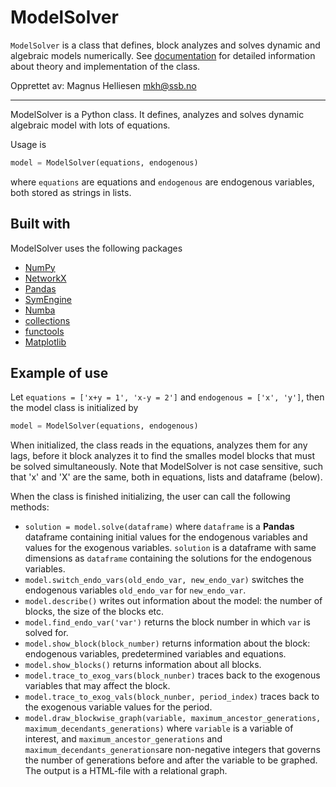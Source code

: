 # ModelSolver

`ModelSolver` is a class that defines, block analyzes and solves dynamic and algebraic models numerically.
See [documentation](https://github.com/statisticsnorway/model-solver/blob/main/model-solver.pdf) for detailed information about theory and implementation of the class.

Opprettet av:
Magnus Helliesen <mkh@ssb.no>

---

ModelSolver is a Python class. It defines, analyzes and solves dynamic algebraic model with lots of equations.

Usage is

```python
model = ModelSolver(equations, endogenous)
```

where `equations` are equations and `endogenous` are endogenous variables, both stored as strings in lists.

## Built with
ModelSolver uses the following packages
* [NumPy](https://numpy.org/)
* [NetworkX](https://networkx.org/)
* [Pandas](https://pandas.pydata.org/)
* [SymEngine](https://pypi.org/project/symengine/)
* [Numba](https://numba.pydata.org/)
* [collections](https://docs.python.org/3/library/collections.html)
* [functools](https://docs.python.org/3/library/functools.html)
* [Matplotlib](https://matplotlib.org/)

## Example of use
Let `equations = ['x+y = 1', 'x-y = 2']` and `endogenous = ['x', 'y']`, then the model class is initialized by

```python
model = ModelSolver(equations, endogenous)
```

When initialized, the class reads in the equations, analyzes them for any lags, before it block analyzes it to find the smalles model blocks that must be solved simultaneously.
Note that ModelSolver is not case sensitive, such that 'x' and 'X' are the same, both in equations, lists and dataframe (below).

When the class is finished initializing, the user can call the following methods:
* `solution = model.solve(dataframe)` where `dataframe` is a **Pandas** dataframe containing initial values for the endogenous variables and values for the exogenous variables. `solution` is a dataframe with same dimensions as `dataframe` containing the solutions for the endogenous variables.
* `model.switch_endo_vars(old_endo_var, new_endo_var)` switches the endogenous variables `old_endo_var` for `new_endo_var`.
* `model.describe()` writes out information about the model: the number of blocks, the size of the blocks etc.
* `model.find_endo_var('var')` returns the block number in which `var` is solved for.
* `model.show_block(block_number)` returns information about the block: endogenous variables, predetermined variables and equations.
* `model.show_blocks()` returns information about all blocks.
* `model.trace_to_exog_vars(block_nunber)` traces back to the exogenous variables that may affect the block.
* `model.trace_to_exog_vals(block_nunber, period_index)` traces back to the exogenous variable values for the period.
* `model.draw_blockwise_graph(variable, maximum_ancestor_generations, maximum_decendants_generations)` where `variable` is a variable of interest, and `maximum_ancestor_generations` and `maximum_decendants_generations`are non-negative integers that governs the number of generations before and after the variable to be graphed. The output is a HTML-file with a relational graph.
